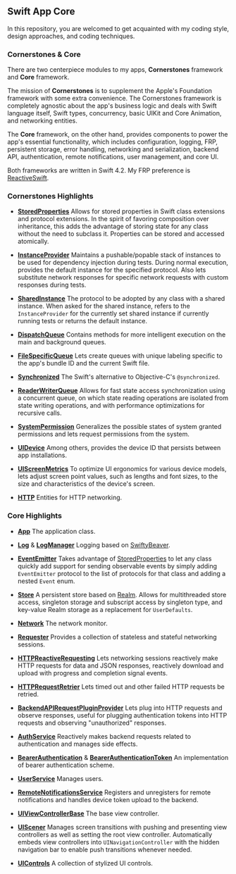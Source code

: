 ## Swift App Core

In this repository, you are welcomed to get acquainted with my coding style, design approaches, and coding techniques.

### Cornerstones & Core

There are two centerpiece modules to my apps, **Cornerstones** framework and **Core** framework.

The mission of **Cornerstones** is to supplement the Apple's Foundation framework with some extra convenience. The Cornerstones framework is completely agnostic about the app's business logic and deals with Swift language itself, Swift types, concurrency, basic UIKit and Core Animation, and networking entities.

The **Core** framework, on the other hand, provides components to power the app's essential functionality, which includes configuration, logging, FRP, persistent storage, error handling, networking and serialization, backend API, authentication, remote notifications, user management, and core UI.

Both frameworks are written in Swift 4.2. My FRP preference is [ReactiveSwift](https://github.com/ReactiveCocoa/ReactiveSwift).

### Cornerstones Highlights

* [**StoredProperties**](Cornerstones/Swift/StoredProperties/StoredProperties.swift) Allows for stored properties in Swift class extensions and protocol extensions. In the spirit of favoring composition over inheritance, this adds the advantage of storing state for any class without the need to subclass it. Properties can be stored and accessed atomically.

* [**InstanceProvider**](Cornerstones/Swift/Testing/InstanceProvider.swift) Maintains a pushable/popable stack of instances to be used for dependency injection during tests. During normal execution, provides the default instance for the specified protocol. Also lets substitute network responses for specific network requests with custom responses during tests.

* [**SharedInstance**](Cornerstones/Swift/Testing/SharedInstance.swift) The protocol to be adopted by any class with a shared instance. When asked for the shared instance, refers to the `InstanceProvider` for the currently set shared instance if currently running tests or returns the default instance.

* [**DispatchQueue**](Cornerstones/Concurrency/DispatchQueue/DispatchQueue.swift) Contains methods for more intelligent execution on the main and background queues.

* [**FileSpecificQueue**](Cornerstones/Concurrency/DispatchQueue/FileSpecificQueue.swift) Lets create queues with unique labeling specific to the app's bundle ID and the current Swift file.

* [**Synchronized**](Cornerstones/Concurrency/Synchronization/Synchronized.swift) The Swift's alternative to Objective-C's `@synchronized`.

* [**ReaderWriterQueue**](Cornerstones/Concurrency/Synchronization/ReaderWriterQueue.swift) Allows for fast state access synchronization using a concurrent queue, on which state reading operations are isolated from state writing operations, and with performance optimizations for recursive calls.

* [**SystemPermission**](Cornerstones/Permissions/SystemPermission.swift) Generalizes the possible states of system granted permissions and lets request permissions from the system.

* [**UIDevice**](Cornerstones/UIKit/UIDevice/UIDevice.swift) Among others, provides the device ID that persists between app installations.

* [**UIScreenMetrics**](Cornerstones/UIKit/UIScreen/UIScreenMetrics.swift) To optimize UI ergonomics for various device models, lets adjust screen point values, such as lengths and font sizes, to the size and characteristics of the device's screen.

* [**HTTP**](Cornerstones/Networking/HTTP) Entities for HTTP networking.

### Core Highlights

* [**App**](Core/Application/App.swift) The application class.

* [**Log**](Core/Logging/Log.swift) & [**LogManager**](Core/Logging/LogManager.swift) Logging based on [SwiftyBeaver](https://github.com/SwiftyBeaver/SwiftyBeaver).

* [**EventEmitter**](Core/Reactive/EventEmitter.swift) Takes advantage of [StoredProperties](Cornerstones/Swift/StoredProperties/StoredProperties.swift) to let any class quickly add support for sending observable events by simply adding `EventEmitter` protocol to the list of protocols for that class and adding a nested `Event` enum.

* [**Store**](Core/Store) A persistent store based on [Realm](https://github.com/realm/realm-cocoa). Allows for multithreaded store access, singleton storage and subscript access by singleton type, and key-value Realm storage as a replacement for `UserDefaults`.

* [**Network**](Core/Networking/Network/Network.swift) The network monitor.

* [**Requester**](Core/Networking/Network/Requester.swift) Provides a collection of stateless and stateful networking sessions.

* [**HTTPReactiveRequesting**](Core/Networking/HTTP/HTTPReactiveRequesting.swift) Lets networking sessions reactively make HTTP requests for data and JSON responses, reactively download and upload with progress and completion signal events.

* [**HTTPRequestRetrier**](Core/Networking/HTTP/HTTPRequestRetrier.swift) Lets timed out and other failed HTTP requests be retried.

* [**BackendAPIRequestPluginProvider**](Core/BackendAPI/Backend/BackendAPIRequestPluginProvider.swift) Lets plug into HTTP requests and observe responses, useful for plugging authentication tokens into HTTP requests and observing "unauthorized" responses.

* [**AuthService**](Core/Authentication/AuthService.swift) Reactively makes backend requests related to authentication and manages side effects.

* [**BearerAuthentication**](Core/Authentication/BearerAuthentication.swift) & [**BearerAuthenticationToken**](Core/Authentication/BearerAuthenticationToken.swift) An implementation of bearer authentication scheme.

* [**UserService**](Core/User/UserService.swift) Manages users.

* [**RemoteNotificationsService**](Core/RemoteNotifications/RemoteNotificationsService.swift) Registers and unregisters for remote notifications and handles device token upload to the backend.

* [**UIViewControllerBase**](Core/UI/UICore/UIViewControllerBase.swift) The base view controller.

* [**UIScener**](Core/UI/UICore/UIScener.swift) Manages screen transitions with pushing and presenting view controllers as well as setting the root view controller. Automatically embeds view controllers into `UINavigationController` with the hidden navigation bar to enable push transitions whenever needed.

* [**UIControls**](Core/UI/UIControls) A collection of stylized UI controls.
